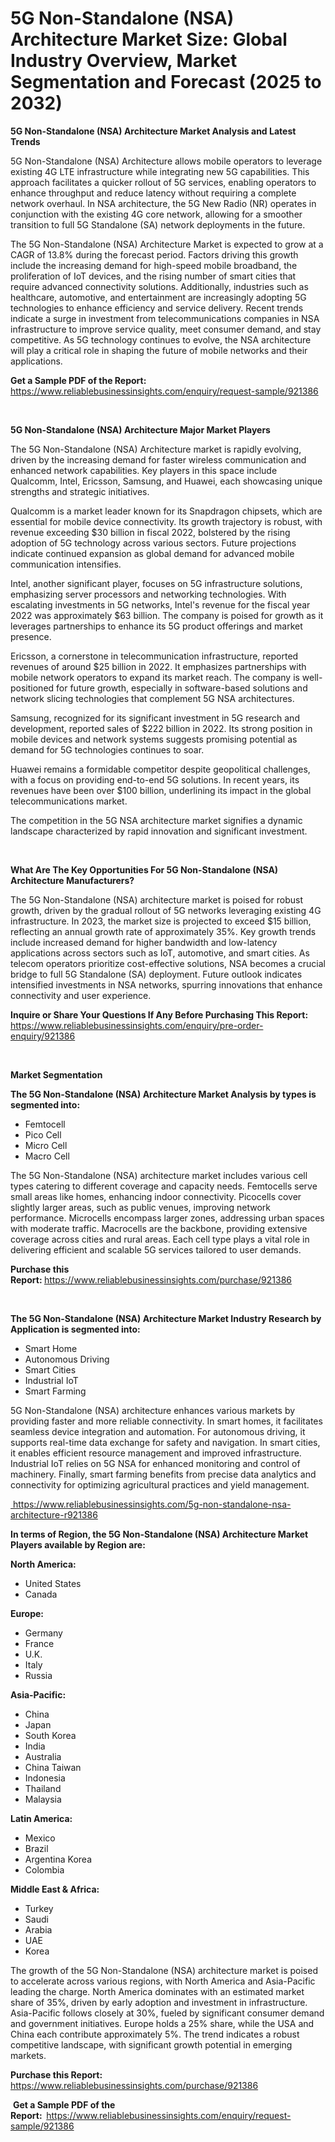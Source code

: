 <p><h1>5G Non-Standalone (NSA) Architecture Market Size: Global Industry Overview, Market Segmentation and Forecast (2025 to 2032)</h1></p><p><strong>5G Non-Standalone (NSA) Architecture Market Analysis and Latest Trends</strong></p>
<p><p>5G Non-Standalone (NSA) Architecture allows mobile operators to leverage existing 4G LTE infrastructure while integrating new 5G capabilities. This approach facilitates a quicker rollout of 5G services, enabling operators to enhance throughput and reduce latency without requiring a complete network overhaul. In NSA architecture, the 5G New Radio (NR) operates in conjunction with the existing 4G core network, allowing for a smoother transition to full 5G Standalone (SA) network deployments in the future.</p><p>The 5G Non-Standalone (NSA) Architecture Market is expected to grow at a CAGR of 13.8% during the forecast period. Factors driving this growth include the increasing demand for high-speed mobile broadband, the proliferation of IoT devices, and the rising number of smart cities that require advanced connectivity solutions. Additionally, industries such as healthcare, automotive, and entertainment are increasingly adopting 5G technologies to enhance efficiency and service delivery. Recent trends indicate a surge in investment from telecommunications companies in NSA infrastructure to improve service quality, meet consumer demand, and stay competitive. As 5G technology continues to evolve, the NSA architecture will play a critical role in shaping the future of mobile networks and their applications.</p></p>
<p><strong>Get a Sample PDF of the Report:&nbsp;</strong> <a href="https://www.reliablebusinessinsights.com/enquiry/request-sample/921386?utm_campaign=3672&utm_medium=2&utm_source=Github&utm_content=ia&utm_term=16042025&utm_id=5g-non-standalone-nsa-architecture">https://www.reliablebusinessinsights.com/enquiry/request-sample/921386</a></p>
<p>&nbsp;</p>
<p><strong>5G Non-Standalone (NSA) Architecture Major Market Players</strong></p>
<p><p>The 5G Non-Standalone (NSA) Architecture market is rapidly evolving, driven by the increasing demand for faster wireless communication and enhanced network capabilities. Key players in this space include Qualcomm, Intel, Ericsson, Samsung, and Huawei, each showcasing unique strengths and strategic initiatives.</p><p>Qualcomm is a market leader known for its Snapdragon chipsets, which are essential for mobile device connectivity. Its growth trajectory is robust, with revenue exceeding $30 billion in fiscal 2022, bolstered by the rising adoption of 5G technology across various sectors. Future projections indicate continued expansion as global demand for advanced mobile communication intensifies.</p><p>Intel, another significant player, focuses on 5G infrastructure solutions, emphasizing server processors and networking technologies. With escalating investments in 5G networks, Intel's revenue for the fiscal year 2022 was approximately $63 billion. The company is poised for growth as it leverages partnerships to enhance its 5G product offerings and market presence.</p><p>Ericsson, a cornerstone in telecommunication infrastructure, reported revenues of around $25 billion in 2022. It emphasizes partnerships with mobile network operators to expand its market reach. The company is well-positioned for future growth, especially in software-based solutions and network slicing technologies that complement 5G NSA architectures.</p><p>Samsung, recognized for its significant investment in 5G research and development, reported sales of $222 billion in 2022. Its strong position in mobile devices and network systems suggests promising potential as demand for 5G technologies continues to soar.</p><p>Huawei remains a formidable competitor despite geopolitical challenges, with a focus on providing end-to-end 5G solutions. In recent years, its revenues have been over $100 billion, underlining its impact in the global telecommunications market.</p><p>The competition in the 5G NSA architecture market signifies a dynamic landscape characterized by rapid innovation and significant investment.</p></p>
<p>&nbsp;</p>
<p><strong>What Are The Key Opportunities For 5G Non-Standalone (NSA) Architecture Manufacturers?</strong></p>
<p><p>The 5G Non-Standalone (NSA) architecture market is poised for robust growth, driven by the gradual rollout of 5G networks leveraging existing 4G infrastructure. In 2023, the market size is projected to exceed $15 billion, reflecting an annual growth rate of approximately 35%. Key growth trends include increased demand for higher bandwidth and low-latency applications across sectors such as IoT, automotive, and smart cities. As telecom operators prioritize cost-effective solutions, NSA becomes a crucial bridge to full 5G Standalone (SA) deployment. Future outlook indicates intensified investments in NSA networks, spurring innovations that enhance connectivity and user experience.</p></p>
<p><strong>Inquire or Share Your Questions If Any Before Purchasing This Report:</strong> <a href="https://www.reliablebusinessinsights.com/enquiry/pre-order-enquiry/921386?utm_campaign=3672&utm_medium=2&utm_source=Github&utm_content=ia&utm_term=16042025&utm_id=5g-non-standalone-nsa-architecture">https://www.reliablebusinessinsights.com/enquiry/pre-order-enquiry/921386</a></p>
<p>&nbsp;</p>
<p><strong>Market Segmentation</strong></p>
<p><strong>The 5G Non-Standalone (NSA) Architecture Market Analysis by types is segmented into:</strong></p>
<p><ul><li>Femtocell</li><li>Pico Cell</li><li>Micro Cell</li><li>Macro Cell</li></ul></p>
<p><p>The 5G Non-Standalone (NSA) architecture market includes various cell types catering to different coverage and capacity needs. Femtocells serve small areas like homes, enhancing indoor connectivity. Picocells cover slightly larger areas, such as public venues, improving network performance. Microcells encompass larger zones, addressing urban spaces with moderate traffic. Macrocells are the backbone, providing extensive coverage across cities and rural areas. Each cell type plays a vital role in delivering efficient and scalable 5G services tailored to user demands.</p></p>
<p><strong>Purchase this Report:&nbsp;</strong><a href="https://www.reliablebusinessinsights.com/purchase/921386?utm_campaign=3672&utm_medium=2&utm_source=Github&utm_content=ia&utm_term=16042025&utm_id=5g-non-standalone-nsa-architecture">https://www.reliablebusinessinsights.com/purchase/921386</a></p>
<p>&nbsp;</p>
<p><strong>The 5G Non-Standalone (NSA) Architecture Market Industry Research by Application is segmented into:</strong></p>
<p><ul><li>Smart Home</li><li>Autonomous Driving</li><li>Smart Cities</li><li>Industrial IoT</li><li>Smart Farming</li></ul></p>
<p><p>5G Non-Standalone (NSA) architecture enhances various markets by providing faster and more reliable connectivity. In smart homes, it facilitates seamless device integration and automation. For autonomous driving, it supports real-time data exchange for safety and navigation. In smart cities, it enables efficient resource management and improved infrastructure. Industrial IoT relies on 5G NSA for enhanced monitoring and control of machinery. Finally, smart farming benefits from precise data analytics and connectivity for optimizing agricultural practices and yield management.</p></p>
<p><a href="https://www.reliablebusinessinsights.com/5g-non-standalone-nsa-architecture-r921386?utm_campaign=3672&utm_medium=2&utm_source=Github&utm_content=ia&utm_term=16042025&utm_id=5g-non-standalone-nsa-architecture">&nbsp;https://www.reliablebusinessinsights.com/5g-non-standalone-nsa-architecture-r921386</a></p>
<p><strong>In terms of Region, the 5G Non-Standalone (NSA) Architecture Market Players available by Region are:</strong></p>
<p>
    <p> <strong> North America: </strong>
        <ul>
            <li>United States</li>
            <li>Canada</li>
        </ul>
        </p> 
    <p> <strong> Europe: </strong>
        <ul>
            <li>Germany</li>
            <li>France</li>
            <li>U.K.</li>
            <li>Italy</li>
            <li>Russia</li>
        </ul>
        </p> 
    <p> <strong> Asia-Pacific: </strong>
        <ul>
            <li>China</li>
            <li>Japan</li>
            <li>South Korea</li>
            <li>India</li>
            <li>Australia</li>
            <li>China Taiwan</li>
            <li>Indonesia</li>
            <li>Thailand</li>
            <li>Malaysia</li>
        </ul>
        </p> 
    <p> <strong> Latin America: </strong>
        <ul>
            <li>Mexico</li>
            <li>Brazil</li>
            <li>Argentina Korea</li>
            <li>Colombia</li>
        </ul>
        </p> 
    <p> <strong> Middle East & Africa: </strong>
        <ul>
            <li>Turkey</li>
            <li>Saudi</li>
            <li>Arabia</li>
            <li>UAE</li>
            <li>Korea</li>
        </ul>
    </p>
    </p>
<p><p>The growth of the 5G Non-Standalone (NSA) architecture market is poised to accelerate across various regions, with North America and Asia-Pacific leading the charge. North America dominates with an estimated market share of 35%, driven by early adoption and investment in infrastructure. Asia-Pacific follows closely at 30%, fueled by significant consumer demand and government initiatives. Europe holds a 25% share, while the USA and China each contribute approximately 5%. The trend indicates a robust competitive landscape, with significant growth potential in emerging markets.</p></p>
<p><strong>Purchase this Report: </strong><a href="https://www.reliablebusinessinsights.com/purchase/921386?utm_campaign=3672&utm_medium=2&utm_source=Github&utm_content=ia&utm_term=16042025&utm_id=5g-non-standalone-nsa-architecture">https://www.reliablebusinessinsights.com/purchase/921386</a></p>
<p>&nbsp;<strong>Get a Sample PDF of the Report:&nbsp;&nbsp;</strong><a href="https://www.reliablebusinessinsights.com/enquiry/request-sample/921386?utm_campaign=3672&utm_medium=2&utm_source=Github&utm_content=ia&utm_term=16042025&utm_id=5g-non-standalone-nsa-architecture">https://www.reliablebusinessinsights.com/enquiry/request-sample/921386</a></p>
<p><strong></strong></p>
<p><p></p><p></p><p></p></p>